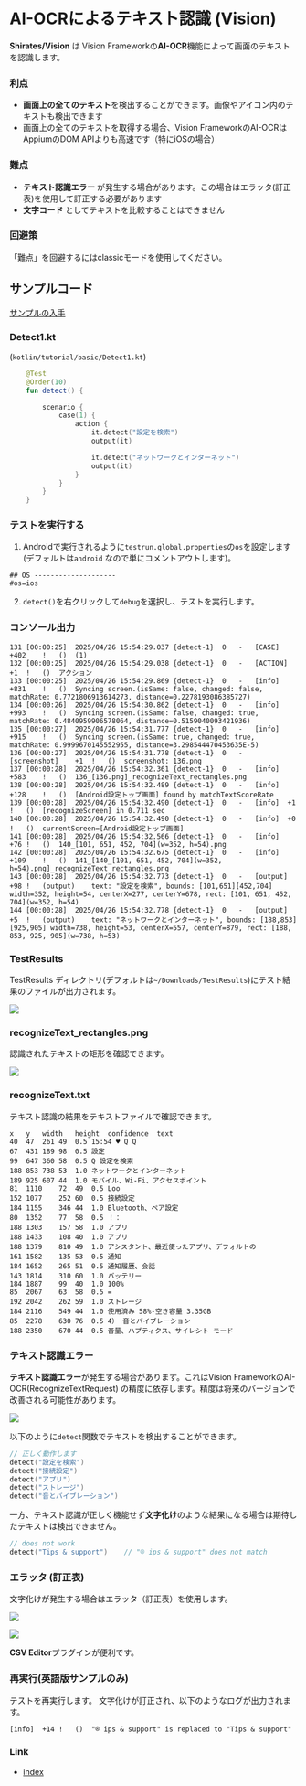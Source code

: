 # AI-OCRによるテキスト認識 (Vision)

**Shirates/Vision** は Vision Frameworkの**AI-OCR**機能によって画面のテキストを認識します。

### 利点

- **画面上の全てのテキスト**を検出することができます。画像やアイコン内のテキストも検出できます
- 画面上の全てのテキストを取得する場合、Vision FrameworkのAI-OCRはAppiumのDOM APIよりも高速です（特にiOSの場合）

### 難点

- **テキスト認識エラー** が発生する場合があります。この場合はエラッタ(訂正表)を使用して訂正する必要があります
- **文字コード** としてテキストを比較することはできません

### 回避策

「難点」を回避するにはclassicモードを使用してください。

## サンプルコード

[サンプルの入手](../../getting_samples_ja.md)

### Detect1.kt

(`kotlin/tutorial/basic/Detect1.kt`)

```kotlin
    @Test
    @Order(10)
    fun detect() {

        scenario {
            case(1) {
                action {
                    it.detect("設定を検索")
                    output(it)

                    it.detect("ネットワークとインターネット")
                    output(it)
                }
            }
        }
    }
```

### テストを実行する

1. Androidで実行されるように`testrun.global.properties`の`os`を設定します (デフォルトは`android`
   なので単にコメントアウトします)。

```properties
## OS --------------------
#os=ios
```

2. `detect()`を右クリックして`debug`を選択し、テストを実行します。

### コンソール出力

```
131	[00:00:25]	2025/04/26 15:54:29.037	{detect-1}	0	-	[CASE]	+402	!	()	(1)
132	[00:00:25]	2025/04/26 15:54:29.038	{detect-1}	0	-	[ACTION]	+1	!	()	アクション
133	[00:00:25]	2025/04/26 15:54:29.869	{detect-1}	0	-	[info]	+831	!	()	Syncing screen.(isSame: false, changed: false, matchRate: 0.7721806913614273, distance=0.2278193086385727)
134	[00:00:26]	2025/04/26 15:54:30.862	{detect-1}	0	-	[info]	+993	!	()	Syncing screen.(isSame: false, changed: true, matchRate: 0.4840959906578064, distance=0.5159040093421936)
135	[00:00:27]	2025/04/26 15:54:31.777	{detect-1}	0	-	[info]	+915	!	()	Syncing screen.(isSame: true, changed: true, matchRate: 0.9999670145552955, distance=3.298544470453635E-5)
136	[00:00:27]	2025/04/26 15:54:31.778	{detect-1}	0	-	[screenshot]	+1	!	()	screenshot: 136.png
137	[00:00:28]	2025/04/26 15:54:32.361	{detect-1}	0	-	[info]	+583	!	()	136_[136.png]_recognizeText_rectangles.png
138	[00:00:28]	2025/04/26 15:54:32.489	{detect-1}	0	-	[info]	+128	!	()	[Android設定トップ画面] found by matchTextScoreRate
139	[00:00:28]	2025/04/26 15:54:32.490	{detect-1}	0	-	[info]	+1	!	()	[recognizeScreen] in 0.711 sec
140	[00:00:28]	2025/04/26 15:54:32.490	{detect-1}	0	-	[info]	+0	!	()	currentScreen=[Android設定トップ画面]
141	[00:00:28]	2025/04/26 15:54:32.566	{detect-1}	0	-	[info]	+76	!	()	140_[101, 651, 452, 704](w=352, h=54).png
142	[00:00:28]	2025/04/26 15:54:32.675	{detect-1}	0	-	[info]	+109	!	()	141_[140_[101, 651, 452, 704](w=352, h=54).png]_recognizeText_rectangles.png
143	[00:00:28]	2025/04/26 15:54:32.773	{detect-1}	0	-	[output]	+98	!	(output)	text: "設定を検索", bounds: [101,651][452,704] width=352, height=54, centerX=277, centerY=678, rect: [101, 651, 452, 704](w=352, h=54)
144	[00:00:28]	2025/04/26 15:54:32.778	{detect-1}	0	-	[output]	+5	!	(output)	text: "ネットワークとインターネット", bounds: [188,853][925,905] width=738, height=53, centerX=557, centerY=879, rect: [188, 853, 925, 905](w=738, h=53)
```

### TestResults

TestResults ディレクトリ(デフォルトは`~/Downloads/TestResults`)にテスト結果のファイルが出力されます。

![](_images/detect_testresults_ja.png)

### recognizeText_rectangles.png

認識されたテキストの矩形を確認できます。

![](_images/recognizeText_rectangles_ja.png)

### recognizeText.txt

テキスト認識の結果をテキストファイルで確認できます。

```text
x	y	width	height	confidence	text
40	47	261	49	0.5	15:54 ♥ Q Q
67	431	189	98	0.5	設定
99	647	360	58	0.5	Q 設定を検索
188	853	738	53	1.0	ネットワークとインターネット
189	925	607	44	1.0	モバイル、Wi-Fi、アクセスポイント
81	1110	72	49	0.5	Loo
152	1077	252	60	0.5	接続設定
184	1155	346	44	1.0	Bluetooth、ペア設定
80	1352	77	58	0.5	！：
188	1303	157	58	1.0	アプリ
188	1433	108	40	1.0	アプリ
188	1379	810	49	1.0	アシスタント、最近使ったアプリ、デフォルトの
161	1582	135	53	0.5	通知
184	1652	265	51	0.5	通知履歴、会話
143	1814	310	60	1.0	バッテリー
184	1887	99	40	1.0	100%
85	2067	63	58	0.5	=
192	2042	262	59	1.0	ストレージ
184	2116	549	44	1.0	使用済み 58%-空き容量 3.35GB
85	2278	630	76	0.5	4） 音とバイブレーション
188	2350	670	44	0.5	音量、ハプティクス、サイレシト モード
```

### テキスト認識エラー

**テキスト認識エラー**が発生する場合があります。これはVision FrameworkのAI-OCR(RecognizeTextRequest)
の精度に依存します。精度は将来のバージョンで改善される可能性があります。
<br>

![](_images/text_recognition_errors_ja.png)

以下のように`detect`関数でテキストを検出することができます。

```kotlin
// 正しく動作します
detect("設定を検索")
detect("接続設定")
detect("アプリ")
detect("ストレージ")
detect("音とバイブレーション")
```

一方、テキスト認識が正しく機能せず**文字化け**のような結果になる場合は期待したテキストは検出できません。

```kotlin
// does not work
detect("Tips & support")    // "® ips & support" does not match
```

### エラッタ (訂正表)

文字化けが発生する場合はエラッタ（訂正表）を使用します。

![](_images/errata_file.png) <br>

![](_images/eratta_table.png)

**CSV Editor**プラグインが便利です。

### 再実行(英語版サンプルのみ)

テストを再実行します。
文字化けが訂正され、以下のようなログが出力されます。

```
[info]	+14	!	()	"® ips & support" is replaced to "Tips & support"
```

### Link

- [index](../../../index_ja.md)
